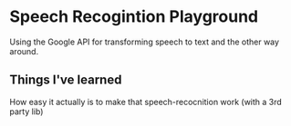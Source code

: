 # Speech Recogintion Playground
Using the Google API for transforming speech to text and the other way around.

## Things I've learned
How easy it actually is to make that speech-recocnition work (with a 3rd party lib)
